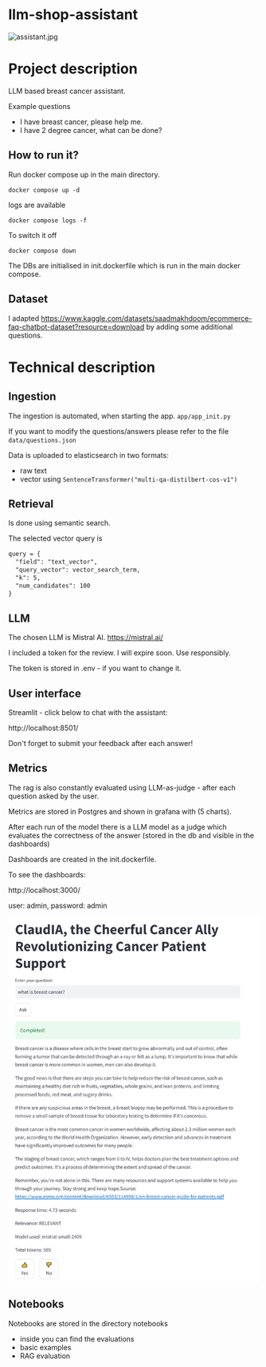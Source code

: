 # llm-shop-assistant
![assistant.jpg](img%2Fassistant.jpg)
# Project description

LLM based breast cancer assistant. 

Example questions

- I have breast cancer, please help me. 
- I have 2 degree cancer, what can be done?



## How to run it?

Run docker compose up in the main directory.

```
docker compose up -d
```

logs are available 
```
docker compose logs -f 
```

To switch it off

```
docker compose down
```

The DBs are initialised in init.dockerfile which is run in the main docker compose.



## Dataset

I adapted
https://www.kaggle.com/datasets/saadmakhdoom/ecommerce-faq-chatbot-dataset?resource=download
by adding some additional questions.

# Technical description

## Ingestion

The ingestion is automated, when starting the app. 
`app/app_init.py`

If you want to modify the questions/answers please refer to the file
`data/questions.json`

Data is uploaded to elasticsearch in two formats:

- raw text
- vector using `SentenceTransformer("multi-qa-distilbert-cos-v1")`

## Retrieval

Is done using semantic search.


The selected vector query is

```
query = {
  "field": "text_vector",
  "query_vector": vector_search_term,
  "k": 5,
  "num_candidates": 100
}
```

## LLM

The chosen LLM is Mistral AI.
https://mistral.ai/

I included a token for the review. I will expire soon. Use responsibly. 

The token is stored in .env - if you want to change it. 

## User interface

Streamlit - click below to chat with the assistant: 

http://localhost:8501/

Don't forget to submit your feedback after each answer! 


## Metrics

The rag is also constantly evaluated using LLM-as-judge - after each question asked by the user.  


Metrics are stored in Postgres and shown in grafana with (5 charts).

After each run of the model there is a LLM model as a judge which evaluates the correctness of the answer (stored in the
db and visible in the dashboards)

Dashboards are created in the init.dockerfile. 

To see the dashboards: 

http://localhost:3000/

user: admin, password: admin

![img_1.png](img%2Fimg_1.png)

## Notebooks

Notebooks are stored in the directory notebooks

- inside you can find the evaluations
- basic examples
- RAG evaluation 

